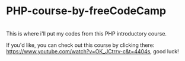 <h1>PHP-course-by-freeCodeCamp</h1><br>
This is where i'll put my codes from this PHP introductory course.

If you'd like, you can check out this course by clicking there: https://www.youtube.com/watch?v=OK_JCtrrv-c&t=4404s, good luck!

